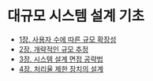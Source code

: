# 대규모 시스템 설계 기초 

- [1장. 사용자 수에 따른 규모 확장성](./Books/Chapter01.md)
- [2장. 개략적인 규모 추정](./Books/Chapter02.md)
- [3장. 시스템 설계 면접 공략법](./Books/Chapter03.md)
- [4장. 처리율 제한 장치의 설계](./Books/Chapter04.md)



